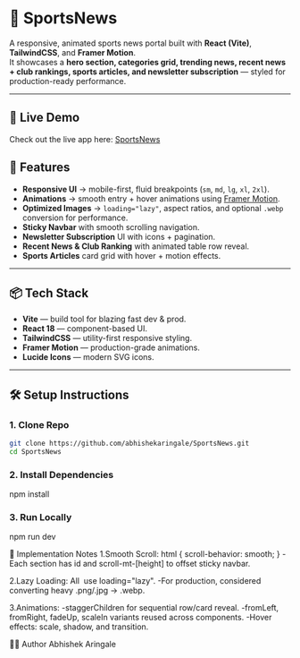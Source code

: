 # 📰 SportsNews

A responsive, animated sports news portal built with **React (Vite)**, **TailwindCSS**, and **Framer Motion**.  
It showcases a **hero section, categories grid, trending news, recent news + club rankings, sports articles, and newsletter subscription** — styled for production-ready performance.

---

## 🔗 Live Demo

Check out the live app here: [SportsNews](https://sports-news-8m22.onrender.com)

## 🚀 Features

- **Responsive UI** → mobile-first, fluid breakpoints (`sm`, `md`, `lg`, `xl`, `2xl`).
- **Animations** → smooth entry + hover animations using [Framer Motion](https://www.framer.com/motion/).
- **Optimized Images** → `loading="lazy"`, aspect ratios, and optional `.webp` conversion for performance.
- **Sticky Navbar** with smooth scrolling navigation.
- **Newsletter Subscription** UI with icons + pagination.
- **Recent News & Club Ranking** with animated table row reveal.
- **Sports Articles** card grid with hover + motion effects.

---

## 📦 Tech Stack

-  **Vite** — build tool for blazing fast dev & prod.
-  **React 18** — component-based UI.
-  **TailwindCSS** — utility-first responsive styling.
-  **Framer Motion** — production-grade animations.
-  **Lucide Icons** — modern SVG icons.

---

## 🛠️ Setup Instructions

### 1. Clone Repo

```bash
git clone https://github.com/abhishekaringale/SportsNews.git
cd SportsNews
```

### 2. Install Dependencies
npm install

### 3. Run Locally
npm run dev


🧩 Implementation Notes
1.Smooth Scroll:
html {
  scroll-behavior: smooth;
}
-Each section has id and scroll-mt-[height] to offset sticky navbar.

2.Lazy Loading: All <img /> use loading="lazy".
-For production, considered converting heavy .png/.jpg → .webp.

3.Animations:
-staggerChildren for sequential row/card reveal.
-fromLeft, fromRight, fadeUp, scaleIn variants reused across components.
-Hover effects: scale, shadow, and transition.

👨‍💻 Author
Abhishek Aringale